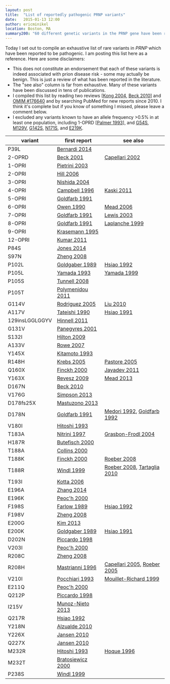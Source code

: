 ```yaml
---
layout: post
title:  "List of reportedly pathogenic PRNP variants"
date:   2015-01-13 12:00
author: ericminikel
location: Boston, MA
summary200: "60 different genetic variants in the PRNP gene have been reported to cause prion disease, including missense, nonsense, frameshift, and in-frame insertion and deletions."
---
```


Today I set out to compile an exhaustive list of rare variants in *PRNP* which have been reported to be pathogenic. I am posting this list here as a reference. Here are some disclaimers:

+ This does not constitute an endorsement that each of these variants is indeed associated with prion disease risk - some may actually be benign. This is just a review of what has been reported in the literature.
+ The "see also" column is far from exhaustive. Many of these variants have been discussed in tens of publications.
+ I compiled this list by reading two reviews [[Kong 2004], [Beck 2010]] and [OMIM #176640](http://www.omim.org/entry/176640) and by searching PubMed for new reports since 2010. I think it's complete but if you know of something I missed, please leave a comment below.
+ I excluded any variants known to have an allele frequency >0.5% in at least one population, including 1-OPRD [[Palmer 1993]], and [G54S](http://exac.broadinstitute.org/variant/20-4680026-G-A), [M129V](http://exac.broadinstitute.org/variant/20-4680251-A-G), [G142S](http://exac.broadinstitute.org/variant/20-4680290-G-A), [N171S](http://exac.broadinstitute.org/variant/20-4680378-A-G), and [E219K](http://exac.broadinstitute.org/variant/20-4680521-G-A).

| variant | first report | see also |
| ---- | ---- | ---- |
| P39L | [Bernardi 2014](http://www.ncbi.nlm.nih.gov/pubmed/25022973) |  |
| 2-OPRD | [Beck 2001](http://www.ncbi.nlm.nih.gov/pubmed/11468331) | [Capellari 2002](http://www.ncbi.nlm.nih.gov/pubmed/12451210) |
| 1-OPRI | [Pietrini 2003](http://www.ncbi.nlm.nih.gov/pubmed/14610142) |  |
| 2-OPRI | [Hill 2006](http://www.ncbi.nlm.nih.gov/pubmed/16415305) |  |
| 3-OPRI | [Nishida 2004](http://www.ncbi.nlm.nih.gov/pubmed/15557533) |  |
| 4-OPRI | [Campbell 1996](http://www.ncbi.nlm.nih.gov/pubmed/8618679) | [Kaski 2011](http://www.ncbi.nlm.nih.gov/pubmed/21616973) |
| 5-OPRI | [Goldfarb 1991](http://www.ncbi.nlm.nih.gov/pubmed/1683708) |  |
| 6-OPRI | [Owen 1990](http://www.ncbi.nlm.nih.gov/pubmed/2159587) | [Mead 2006](http://www.ncbi.nlm.nih.gov/pubmed/16923955/) |
| 7-OPRI | [Goldfarb 1991](http://www.ncbi.nlm.nih.gov/pubmed/1683708) | [Lewis 2003](http://www.ncbi.nlm.nih.gov/pubmed/12771252) |
| 8-OPRI | [Goldfarb 1991](http://www.ncbi.nlm.nih.gov/pubmed/1683708) | [Laplanche 1999](http://www.ncbi.nlm.nih.gov/pubmed/10581230) |
| 9-OPRI | [Krasemann 1995](http://www.ncbi.nlm.nih.gov/pubmed/8750875) |  |
| 12-OPRI | [Kumar 2011](http://www.ncbi.nlm.nih.gov/pubmed/21911696) |  |
| P84S | [Jones 2014](http://www.ncbi.nlm.nih.gov/pubmed/24814844) |  |
| S97N | [Zheng 2008](http://www.ncbi.nlm.nih.gov/pubmed/18425766) |  |
| P102L | [Goldgaber 1989](http://www.ncbi.nlm.nih.gov/pubmed/2572450) | [Hsiao 1992](http://www.ncbi.nlm.nih.gov/pubmed/1363810) |
| P105L | [Yamada 1993](http://www.ncbi.nlm.nih.gov/pubmed/7902972) | [Yamada 1999](http://www.ncbi.nlm.nih.gov/pubmed/10408557) |
| P105S | [Tunnell 2008](http://www.ncbi.nlm.nih.gov/pubmed/18955686/) |  |
| P105T | [Polymenidou 2011](http://www.ncbi.nlm.nih.gov/pubmed/20875062) |  |
| G114V | [Rodriguez 2005](http://www.ncbi.nlm.nih.gov/pubmed/15851745) | [Liu 2010](http://www.ncbi.nlm.nih.gov/pubmed/20028338) |
| A117V | [Tateishi 1990](http://www.ncbi.nlm.nih.gov/pubmed/1699173) | [Hsiao 1991](http://www.ncbi.nlm.nih.gov/pubmed/1674116) |
| 129insLGGLGGYV | [Hinnell 2011](http://www.ncbi.nlm.nih.gov/pubmed/21282596) |  |
| G131V | [Panegyres 2001](http://www.ncbi.nlm.nih.gov/pubmed/11709001) |  |
| S132I | [Hilton 2009](http://www.ncbi.nlm.nih.gov/pubmed/19187063) |  |
| A133V | [Rowe 2007](http://www.ncbi.nlm.nih.gov/pubmed/17353478) |  |
| Y145X | [Kitamoto 1993](http://www.ncbi.nlm.nih.gov/pubmed/8097911) |  |
| R148H | [Krebs 2005](http://www.ncbi.nlm.nih.gov/pubmed/15776279/) | [Pastore 2005](http://www.ncbi.nlm.nih.gov/pubmed/16314483/) |
| Q160X | [Finckh 2000](http://www.ncbi.nlm.nih.gov/pubmed/10631141/) | [Jayadev 2011](http://www.ncbi.nlm.nih.gov/pubmed/21416485/) |
| Y163X | [Revesz 2009](http://www.ncbi.nlm.nih.gov/pubmed/19225789/) | [Mead 2013](http://www.ncbi.nlm.nih.gov/pubmed/24224623/) |
| D167N | [Beck 2010](http://www.ncbi.nlm.nih.gov/pubmed/20583301) |  |
| V176G | [Simpson 2013](http://www.ncbi.nlm.nih.gov/pubmed/23857164) |  |
| D178fs25X | [Mastuzono 2013](http://www.ncbi.nlm.nih.gov/pubmed/23577609) |  |
| D178N | [Goldfarb 1991](http://www.ncbi.nlm.nih.gov/pubmed/1671440) | [Medori 1992](http://www.ncbi.nlm.nih.gov/pubmed/1346338), [Goldfarb 1992](http://www.ncbi.nlm.nih.gov/pubmed/1439789) |
| V180I | [Hitoshi 1993](http://www.ncbi.nlm.nih.gov/pubmed/8138811) |  |
| T183A | [Nitrini 1997](http://www.ncbi.nlm.nih.gov/pubmed/9266722) | [Grasbon-Frodl 2004](http://www.ncbi.nlm.nih.gov/pubmed/15558291) |
| H187R | [Butefisch 2000](http://www.ncbi.nlm.nih.gov/pubmed/10953183) |  |
| T188A | [Collins 2000](http://www.ncbi.nlm.nih.gov/pubmed/10891990) |  |
| T188K | [Finckh 2000](http://www.ncbi.nlm.nih.gov/pubmed/10631141/) | [Roeber 2008](http://www.ncbi.nlm.nih.gov/pubmed/18478114/) |
| T188R | [Windl 1999](http://www.ncbi.nlm.nih.gov/pubmed/10987652) | [Roeber 2008](http://www.ncbi.nlm.nih.gov/pubmed/18478114/), [Tartaglia 2010](http://www.ncbi.nlm.nih.gov/pubmed/21107135/) |
| T193I | [Kotta 2006](http://www.ncbi.nlm.nih.gov/pubmed/17129366) |  |
| E196A | [Zhang 2014](http://www.ncbi.nlm.nih.gov/pubmed/23787189) |  |
| E196K | [Peoc'h 2000](http://www.ncbi.nlm.nih.gov/pubmed/10790216) |  |
| F198S | [Farlow 1989](http://www.ncbi.nlm.nih.gov/pubmed/2812321) | [Hsiao 1992](http://www.ncbi.nlm.nih.gov/pubmed/1363810) |
| F198V | [Zheng 2008](http://www.ncbi.nlm.nih.gov/pubmed/18425766) |  |
| E200G | [Kim 2013](http://www.ncbi.nlm.nih.gov/pubmed/24330864) |  |
| E200K | [Goldgaber 1989](http://www.ncbi.nlm.nih.gov/pubmed/2572450) | [Hsiao 1991](http://www.ncbi.nlm.nih.gov/pubmed/2008182) |
| D202N | [Piccardo 1998](http://www.ncbi.nlm.nih.gov/pubmed/9786248) |  |
| V203I | [Peoc'h 2000](http://www.ncbi.nlm.nih.gov/pubmed/10790216) |  |
| R208C | [Zheng 2008](http://www.ncbi.nlm.nih.gov/pubmed/18425766) |  |
| R208H | [Mastrianni 1996](http://www.ncbi.nlm.nih.gov/pubmed/8909447) | [Capellari 2005](http://www.ncbi.nlm.nih.gov/pubmed/15753435), [Roeber 2005](http://www.ncbi.nlm.nih.gov/pubmed/15739100) |
| V210I | [Pocchiari 1993](http://www.ncbi.nlm.nih.gov/pubmed/7902693) | [Mouillet-Richard 1999](http://www.ncbi.nlm.nih.gov/pubmed/10526198) |
| E211Q | [Peoc'h 2000](http://www.ncbi.nlm.nih.gov/pubmed/10790216) |  |
| Q212P | [Piccardo 1998](http://www.ncbi.nlm.nih.gov/pubmed/9786248) |  |
| I215V | [Munoz-Nieto 2013](http://www.ncbi.nlm.nih.gov/pubmed/22763467) |  |
| Q217R | [Hsiao 1992](http://www.ncbi.nlm.nih.gov/pubmed/1363810) |  |
| Y218N | [Alzualde 2010](http://www.ncbi.nlm.nih.gov/pubmed/20613639) |  |
| Y226X | [Jansen 2010](http://www.ncbi.nlm.nih.gov/pubmed/19911184) |  |
| Q227X | [Jansen 2010](http://www.ncbi.nlm.nih.gov/pubmed/19911184) |  |
| M232R | [Hitoshi 1993](http://www.ncbi.nlm.nih.gov/pubmed/8138811) | [Hoque 1996](http://www.ncbi.nlm.nih.gov/pubmed/8922054) |
| M232T | [Bratosiewicz 2000](http://www.ncbi.nlm.nih.gov/pubmed/11693719) |  |
| P238S | [Windl 1999](http://www.ncbi.nlm.nih.gov/pubmed/10987652) |  |





[Beck 2010]: http://www.ncbi.nlm.nih.gov/pubmed/20583301 "Beck JA, Poulter M, Campbell TA, Adamson G, Uphill JB, Guerreiro R, Jackson GS, Stevens JC, Manji H, Collinge J, Mead S. PRNP allelic series from 19 years of prion protein gene sequencing at the MRC Prion Unit. Hum Mutat. 2010 Jul;31(7):E1551-63. doi: 10.1002/humu.21281. PubMed PMID: 20583301."

[Kong 2004]: https://cshmonographs.org/index.php/monographs/article/view/4035 "Qingzhong Kong, Witold K. Surewicz, Robert B. Petersen, Wenquan Zou, Shu G. Chen, Pierluigi Gambetti, Piero Parchi, Sabina Capellari, Lev Goldfarb, Pasquale Montagna, Elio Lugaresi, Pedro Piccardo, Bernardino Ghetti. CSH Monographs Volume 41 (2004): Prion Biology and Diseases, 2nd Ed. Chapter 14: Inherited Prion Diseases. DOI: 10.1101/087969693.41.673"

[Palmer 1993]: http://www.ncbi.nlm.nih.gov/pubmed/8100163 "Palmer MS, Mahal SP, Campbell TA, Hill AF, Sidle KC, Laplanche JL, Collinge J. Deletions in the prion protein gene are not associated with CJD. Hum Mol Genet. 1993 May;2(5):541-4. PubMed PMID: 8100163."


